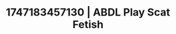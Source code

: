 ---
categories:
- Tan lines & lingerie
- Femdom wrestling
- JOI (jerk off instructions)
- Body positivity
- Animation
image: /assets/images/1747183457130.jpg
layout: post
seo:
  description: Featured content with sensual ABDL Play, Scat Fetish. HD images available.
  keywords: ABDL Play, Scat Fetish
  og_image: /assets/images/1747183457130.jpg
  schema_type: VisualArtwork
tags:
- '#1747183457130'
- Scat Fetish
- ABDL Play
title: 1747183457130 | ABDL Play Scat Fetish
---